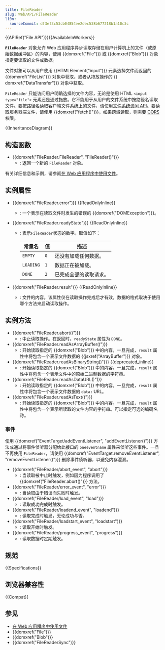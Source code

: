 ```yaml
---
title: FileReader
slug: Web/API/FileReader
l10n:
  sourceCommit: df3ef3c53cb04854ee2dec538b677218b1a10c3c
---
```


{{APIRef("File API")}}{{AvailableInWorkers}}

**`FileReader`** 对象允许 Web 应用程序异步读取存储在用户计算机上的文件（或原始数据缓冲区）的内容，使用 {{domxref("File")}} 或 {{domxref("Blob")}} 对象指定要读取的文件或数据。

文件对象可以从用户使用 {{HTMLElement("input")}} 元素选择文件而返回的 {{domxref("FileList")}} 对象中获取，或者从拖放操作的 {{ domxref("DataTransfer")}} 对象中获取。

`FileReader` 只能访问用户明确选择的文件内容，无论是使用 HTML `<input type="file">` 元素还是通过拖放。它不能用于从用户的文件系统中按路径名读取文件。要按路径名读取客户端文件系统上的文件，请使用[文件系统访问 API](/zh-CN/docs/Web/API/File_System_API)。要读取服务器端文件，请使用 {{domxref("fetch()")}}，如果跨域读取，则需要 [CORS](/zh-CN/docs/Web/HTTP/CORS) 权限。

{{InheritanceDiagram}}

## 构造函数

- {{domxref("FileReader.FileReader", "FileReader()")}}
  - : 返回一个新的 `FileReader` 对象。

有关详细信息和示例，请参阅[在 Web 应用程序中使用文件](/zh-CN/docs/Web/API/File_API/Using_files_from_web_applications)。

## 实例属性

- {{domxref("FileReader.error")}} {{ReadOnlyInline}}
  - : 一个表示在读取文件时发生的错误的 {{domxref("DOMException")}}。
- {{domxref("FileReader.readyState")}} {{ReadOnlyInline}}

  - : 表示`FileReader`状态的数字。取值如下：

    | 常量名    | 值  | 描述                   |
    | --------- | --- | ---------------------- |
    | `EMPTY`   | `0` | 还没有加载任何数据。   |
    | `LOADING` | `1` | 数据正在被加载。       |
    | `DONE`    | `2` | 已完成全部的读取请求。 |

- {{domxref("FileReader.result")}} {{ReadOnlyInline}}
  - : 文件的内容。该属性仅在读取操作完成后才有效，数据的格式取决于使用哪个方法来启动读取操作。

## 实例方法

- {{domxref("FileReader.abort()")}}
  - : 中止读取操作。在返回时，`readyState` 属性为 `DONE`。
- {{domxref("FileReader.readAsArrayBuffer()")}}
  - : 开始读取指定的 {{domxref("Blob")}} 中的内容，一旦完成，`result` 属性中将包含一个表示文件数据的 {{jsxref("ArrayBuffer")}} 对象。
- {{domxref("FileReader.readAsBinaryString()")}} {{deprecated_inline}}
  - : 开始读取指定的 {{domxref("Blob")}} 中的内容。一旦完成，`result` 属性中将包含一个表示文件中的原始二进制数据的字符串。
- {{domxref("FileReader.readAsDataURL()")}}
  - : 开始读取指定的 {{domxref("Blob")}} 中的内容。一旦完成，`result` 属性中将包含一个表示文件数据的 `data:` URL。
- {{domxref("FileReader.readAsText()")}}
  - : 开始读取指定的 {{domxref("Blob")}} 中的内容。一旦完成，`result` 属性中将包含一个表示所读取的文件内容的字符串。可以指定可选的编码名称。

### 事件

使用 {{domxref("EventTarget/addEventListener", "addEventListener()")}} 方法或通过将事件侦听器分配给此接口的 `oneeventname` 属性来侦听这些事件。一旦不再使用 `FileReader`，请使用 {{domxref("EventTarget.removeEventListener", "removeEventListener()")}} 删除事件侦听器，以避免内存泄漏。

- {{domxref("FileReader/abort_event", "abort")}}
  - : 当读取被中止时触发，例如因为程序调用了 {{domxref("FileReader.abort()")}} 方法。
- {{domxref("FileReader/error_event", "error")}}
  - : 当读取由于错误而失败时触发。
- {{domxref("FileReader/load_event", "load")}}
  - : 读取成功完成时触发。
- {{domxref("FileReader/loadend_event", "loadend")}}
  - : 读取完成时触发，无论成功与否。
- {{domxref("FileReader/loadstart_event", "loadstart")}}
  - : 读取开始时触发。
- {{domxref("FileReader/progress_event", "progress")}}
  - : 读取数据时定期触发。

## 规范

{{Specifications}}

## 浏览器兼容性

{{Compat}}

## 参见

- [在 Web 应用程序中使用文件](/zh-CN/docs/Web/API/File_API/Using_files_from_web_applications)
- {{domxref("File")}}
- {{domxref("Blob")}}
- {{domxref("FileReaderSync")}}
